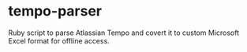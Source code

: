# tempo-parser
Ruby script to parse Atlassian Tempo and covert it to custom Microsoft Excel format for offline access.
